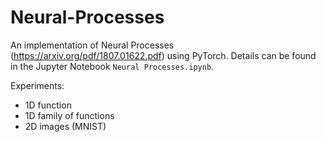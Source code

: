# Neural-Processes

An implementation of Neural Processes (https://arxiv.org/pdf/1807.01622.pdf) using PyTorch. Details can be found in the Jupyter Notebook `Neural Processes.ipynb`.

Experiments: 
  - 1D function
  - 1D family of functions
  - 2D images (MNIST)
